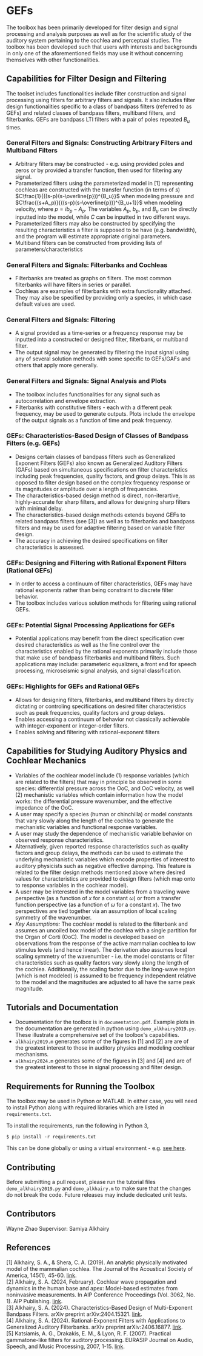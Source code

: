 # GEFs
The toolbox has been primarily developed for filter design and signal processing and analysis purposes as well as for the scientific study of the auditory system pertaining to the cochlea and perceptual studies. The toolbox has been developed such that users with interests and backgrounds in only one of the aforementioned fields may use it without concerning themselves with other functionalities.

## Capabilities for Filter Design and Filtering
The toolset includes functionalities include filter construction and signal processing using filters for arbitrary filters and signals. It also includes filter design functionalities specific to a class of bandpass filters (referred to as GEFs) and related classes of bandpass filters, multiband filters, and filterbanks. GEFs are bandpass LTI filters with a pair of poles repeated $B_u$ times.

### General Filters and Signals: Constructing Arbitrary Filters and Multiband Filters
* Arbitrary filters may be constructed - e.g. using provided poles and zeros or by provided a transfer function, then used for filtering any signal.
* Parameterized filters using the parameterized model in [1] representing cochleas are constructed with the transfer function (in terms of $s$) $C\frac{1}{((s-p)(s-\overline{p}))^{B_u}}$ when modeling pressure and $C\frac{(s+A_p)}{((s-p)(s-\overline{p}))^{B_u+1}}$ when modeling velocity, where $p = ib_p-A_p$. The variables $A_p$, $b_p$, and $B_u$ can be directly inputted into the model, while $C$ can be inputted in two different ways.
* Parameterized filters may also be constructed by specifying the resulting characteristics a filter is supposed to be have (e.g. bandwidth), and the program will estimate appropriate original parameters.
* Multiband filters can be constructed from providing lists of parameters/characteristics

### General Filters and Signals: Filterbanks and Cochleas
* Filterbanks are treated as graphs on filters. The most common filterbanks will have filters in series or parallel.
* Cochleas are examples of filterbanks with extra functionality attached. They may also be specified by providing only a species, in which case default values are used.

### General Filters and Signals: Filtering
* A signal provided as a time-series or a frequency response may be inputted into a constructed or designed filter, filterbank, or multiband filter.
* The output signal may be generated by filtering the input signal using any of several solution methods with some specific to GEFs/GAFs and others that apply more generally.

### General Filters and Signals: Signal Analysis and Plots
* The toolbox includes functionalities for any signal such as autocorrelation and envelope extraction.
* Filterbanks with constitutive filters - each with a different peak frequency, may be used to generate outputs. Plots include the envelope of the output signals as a function of time and peak frequency.

### GEFs: Characteristics-Based Design of Classes of Bandpass Filters (e.g. GEFs)
* Designs certain classes of bandpass filters such as Generalized Exponent Filters (GEFs) also known as Generalized Auditory Filters (GAFs) based on simultaneous specifications on filter characteristics including peak frequencies, quality factors, and group delays. This is as opposed to filter design based on the complex frequency response or its magnitudes or amplitude over a length of frequencies.
* The characteristics-based design method is direct, non-iterartive, highly-accurate for sharp filters, and allows for designing sharp filters with minimal delay.
* The characteristics-based design methods extends beyond GEFs to related bandpass filters (see [3]) as well as to filterbanks and bandpass filters and may be used for adaptive filtering based on variable filter design.
* The accuracy in achieving the desired specifications on filter characteristics is assessed.

### GEFs: Designing and Filtering with Rational Exponent Filters (Rational GEFs)
* In order to access a continuum of filter characteristics, GEFs may have rational exponents rather than being constraint to discrete filter behavior.
* The toolbox includes various solution methods for filtering using rational GEFs.

### GEFs: Potential Signal Processing Applications for GEFs
* Potential applications may benefit from the direct specification over desired characteristics as well as the fine control over the characteristics enabled by the rational exponents primarily include those that make use of bandpass filterbanks and multiband filters. Such applications may include: parameteric equalizers, a front end for speech processing, microseismic signal analysis, and signal classification. <!-- XXX INSERT.  -->

<!-- ### GEFs: Filters Related to GEFs
* Filters related to GEFs include the gammatone family of filters - e.g. Gammatone Filters (GTFs), All-Pole Gammatone Filters (APGFs), One-zero Gammatone Filters (OZGFs) [5] -->

### GEFs: Highlights for GEFs and Rational GEFs
* Allows for designing filters, filterbanks, and multiband filters by directly dictating or controling specifications on desired filter characteristics such as peak frequencies, quality factors and group delays.
* Enables accessing a continuum of behavior not classically achievable with integer-exponent or integer-order filters.
* Enables solving and filtering with rational-exponent filters


## Capabilities for Studying Auditory Physics and Cochlear Mechanics
* Variables of the cochlear model include (1) response variables (which are related to the filters) that may in principle be observed in some species: differential pressure across the OoC, and OoC velocity, as well (2) mechanistic variables which contain information how the model works: the differential pressure wavenumber, and the effective impedance of the OoC.
* A user may specify a species (human or chinchilla) or model constants that vary slowly along the length of the cochlea to generate the mechanistic variables and functional response variables.
* A user may study the dependence of mechanistic variable behavior on observed response characteristics.
* Alternatively, given reported response characteristics such as quality factors and group delays, the methods can be used to estimate the underlying mechanistic variables which encode properties of interest to auditory physicists such as negative effective damping. This feature is related to the filter design methods mentioned above where desired values for characteristics are provided to design filters (which map onto to response variables in the cochlear model).
* A user may be interested in the model variables from a traveling wave perspective (as a function of $x$ for a constant $\omega$) or from a transfer function perspective (as a function of $\omega$ for a constant $x$). The two perspectives are tied together via an assumption of local scaling symmetry of the wavenumber.
* _Key Assumptions:_ The cochlear model is related to the filterbank and assumes an uncoiled box model of the cochlea with a single partition for the Organ of Corti (OoC). The model is developed based on observations from the response of the active mammalian cochlea to low stimulus levels (and hence linear). The derivation also assumes local scaling symmetry of the wavenumber - i.e. the model constants or filter characteristics such as quality factors vary slowly along the length of the cochlea. Additionally, the scaling factor due to the long-wave region (which is not modeled) is assumed to be frequency independent relative to the model and the magnitudes are adjusted to all have the same peak magnitude.


## Tutorials and Documentation
* Documentation for the toolbox is in `documentation.pdf`. Example plots in the documentation are generated in python using `demo_alkhairy2019.py`. These illustrate a comprehensive set of the toolbox's capabilities.
* `alkhairy2019.m` generates some of the figures in [1] and [2] are are of the greatest interest to those in auditory physics and modeling cochlear mechanisms.
* `alkhairy2024.m` generates some of the figures in [3] and [4] and are of the greatest interest to those in signal processing and filter design.  


## Requirements for Running the Toolbox
The toolbox may be used in Python or MATLAB. In either case, you will need to install Python along with required libraries which are listed in `requirements.txt`.

To install the requirements, run the following in Python 3,

```
$ pip install -r requirements.txt
```

This can be done globally or using a virtual environment - e.g. [see here](https://dev.to/emminex/how-to-install-python-libraries-in-visual-studio-code-38i1).

## Contributing
<!-- Before submitting a pull request, please run the tutorial files `tutorial.py`, `alkhairy2019.m`, and `alkhairy2024.m` to make sure that the changes do not break the code. Future releases may include dedicated unit tests. -->
Before submitting a pull request, please run the tutorial files `demo_alkhairy2019.py` and `demo_alkhairy.m` to make sure that the changes do not break the code. Future releases may include dedicated unit tests.

## Contributors
Wayne Zhao
Supervisor: Samiya Alkhairy

## References
[1] Alkhairy, S. A., & Shera, C. A. (2019). An analytic physically motivated model of the mammalian cochlea. The Journal of the Acoustical Society of America, 145(1), 45-60. [link](https://doi.org/10.1121/1.5084042).  
[2] Alkhairy, S. A. (2024, February). Cochlear wave propagation and dynamics in the human base and apex: Model-based estimates from noninvasive measurements. In AIP Conference Proceedings (Vol. 3062, No. 1). AIP Publishing. [link](https://doi.org/10.1063/5.0189264).   
[3] Alkhairy, S. A. (2024). Characteristics-Based Design of Multi-Exponent Bandpass Filters. arXiv preprint arXiv:2404.15321. [link](https://arxiv.org/abs/2404.15321v1).  
[4] Alkhairy, S. A. (2024). Rational-Exponent Filters with Applications to Generalized Auditory Filterbanks. arXiv preprint arXiv:2406.16877. [link](https://arxiv.org/abs/2406.16877v2).  
[5] Katsiamis, A. G., Drakakis, E. M., & Lyon, R. F. (2007). Practical gammatone-like filters for auditory processing. EURASIP Journal on Audio, Speech, and Music Processing, 2007, 1-15. [link](https://link.springer.com/article/10.1155/2007/63685).
<!-- [5]   
[6]    -->
